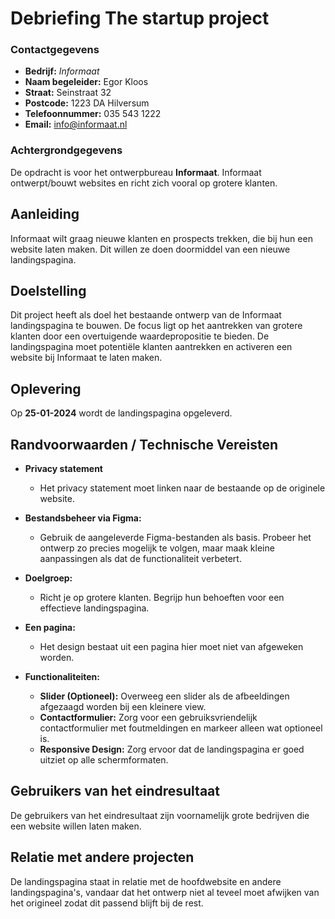 # Debriefing The startup project

### Contactgegevens
- **Bedrijf:** *Informaat*
- **Naam begeleider:** Egor Kloos
- **Straat:** Seinstraat 32
- **Postcode:** 1223 DA Hilversum
- **Telefoonnummer:** 035 543 1222
- **Email:** info@informaat.nl

### Achtergrondgegevens
De opdracht is voor het ontwerpbureau **Informaat**. Informaat ontwerpt/bouwt websites en richt zich vooral op grotere klanten.

## Aanleiding
Informaat wilt graag nieuwe klanten en prospects trekken, die bij hun een website laten maken. Dit willen ze doen doormiddel van een nieuwe landingspagina.
## Doelstelling
Dit project heeft als doel het bestaande ontwerp van de Informaat landingspagina te bouwen. De focus ligt op het aantrekken van grotere klanten door een overtuigende waardepropositie te bieden. De landingspagina moet potentiële klanten aantrekken en activeren een website bij Informaat te laten maken.
## Oplevering
Op **25-01-2024** wordt de landingspagina opgeleverd.

## Randvoorwaarden / Technische Vereisten
- **Privacy statement**
    - Het privacy statement moet linken naar de bestaande op de originele website.

- **Bestandsbeheer via Figma:**
    - Gebruik de aangeleverde Figma-bestanden als basis. Probeer het ontwerp zo precies mogelijk te volgen, maar maak kleine aanpassingen als dat de functionaliteit verbetert.

- **Doelgroep:**
    - Richt je op grotere klanten. Begrijp hun behoeften voor een effectieve landingspagina.

- **Een pagina:**
    - Het design bestaat uit een pagina hier moet niet van afgeweken worden.

- **Functionaliteiten:**
    - **Slider (Optioneel):** Overweeg een slider als de afbeeldingen afgezaagd worden bij een kleinere view.
    - **Contactformulier:** Zorg voor een gebruiksvriendelijk contactformulier met foutmeldingen en markeer alleen wat optioneel is.
    - **Responsive Design:** Zorg ervoor dat de landingspagina er goed uitziet op alle schermformaten.

## Gebruikers van het eindresultaat
De gebruikers van het eindresultaat zijn voornamelijk grote bedrijven die een website willen laten maken.

## Relatie met andere projecten
De landingspagina staat in relatie met de hoofdwebsite en andere landingspagina's, vandaar dat het ontwerp niet al teveel moet afwijken van het origineel zodat dit passend blijft bij de rest.
